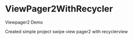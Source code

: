 # ViewPager2WithRecycler
Viewpager2 Demo

Created simple project swipe view pager2 with recyclerview
